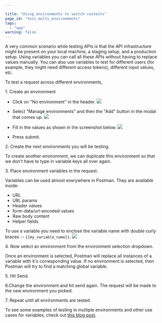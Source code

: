 ```yaml
---

title: "Using environments to switch contexts"
page_id: "test_multi_environments"
tags: 
  - "app"
warning: false
---
```


A very common scenario while testing APIs is that the API infrastructure might be present on your local machine, a staging setup, and a production setup. Using variables you can call all these APIs without having to replace values manually. You can also use variables to test for different users (for example, they might need different access tokens), different input values, etc.

To test a request across different environments,

1\. Create an environment

* Click on "No environment" in the header.
[![](https://www.getpostman.com/img/v1/docs/test_multi_environments/test_multi_environments_1.png)][0]

* Select "Manage environments" and then the "Add" button in the modal that comes up.
[![](https://www.getpostman.com/img/v1/docs/test_multi_environments/test_multi_environments_2.png)][1]

* Fill in the values as shown in the screenshot below.
[![](https://www.getpostman.com/img/v1/docs/test_multi_environments/test_multi_environments_3.png)][2]

* Press submit.

2\. Create the next environments you will be testing.

To create another environment, we can duplicate this environment so that we don't have to type in variable keys all over again.

3\. Place environment variables in the request.

Variables can be used almost everywhere in Postman. They are available inside:

* URL
* URL params
* Header values
* form-data/url-encoded values
* Raw body content
* Helper fields

To use a variable you need to enclose the variable name with double curly braces -- `{{my_variable_name}}`.
[![](https://www.getpostman.com/img/v1/docs/test_multi_environments/test_multi_environments_4.png)][3]

4\. Now select an environment from the environment selection dropdown.

Once an environment is selected, Postman will replace all instances of a variable with it's corresponding value. If no environment is selected, then Postman will try to find a matching global variable.

5\. Hit Send.

6.Change the environment and hit send again. The request will be made to the new environment you picked.

7\. Repeat until all environments are tested.

To see some examples of testing in multiple environments and other use cases for variables, check out [this blog post][4].

[0]: https://www.getpostman.com/img/v1/docs/test_multi_environments/test_multi_environments_1.png
[1]: https://www.getpostman.com/img/v1/docs/test_multi_environments/test_multi_environments_2.png
[2]: https://www.getpostman.com/img/v1/docs/test_multi_environments/test_multi_environments_3.png
[3]: https://www.getpostman.com/img/v1/docs/test_multi_environments/test_multi_environments_4.png
[4]: https://blog.getpostman.com/2014/02/20/using-variables-inside-postman-and-collection-runner/
